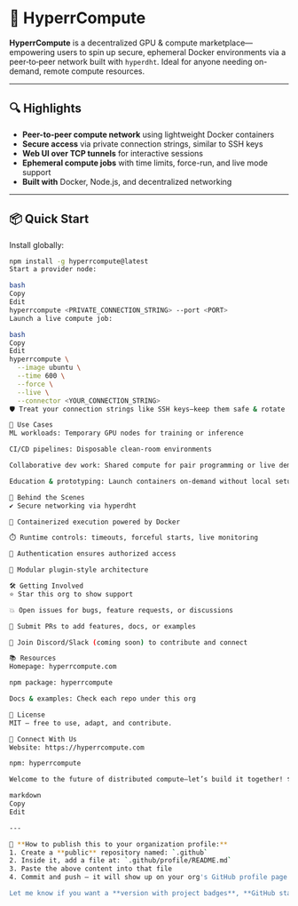 # 🚀 HyperrCompute

**HyperrCompute** is a decentralized GPU & compute marketplace—empowering users to spin up secure, ephemeral Docker environments via a peer‑to‑peer network built with `hyperdht`. Ideal for anyone needing on-demand, remote compute resources.

---

## 🔍 Highlights

- **Peer-to-peer compute network** using lightweight Docker containers  
- **Secure access** via private connection strings, similar to SSH keys  
- **Web UI over TCP tunnels** for interactive sessions  
- **Ephemeral compute jobs** with time limits, force-run, and live mode support  
- **Built with** Docker, Node.js, and decentralized networking

---

## 📦 Quick Start

Install globally:

```bash
npm install -g hyperrcompute@latest
Start a provider node:

bash
Copy
Edit
hyperrcompute <PRIVATE_CONNECTION_STRING> --port <PORT>
Launch a live compute job:

bash
Copy
Edit
hyperrcompute \
  --image ubuntu \
  --time 600 \
  --force \
  --live \
  --connector <YOUR_CONNECTION_STRING>
🛡️ Treat your connection strings like SSH keys—keep them safe & rotate regularly.

🧠 Use Cases
ML workloads: Temporary GPU nodes for training or inference

CI/CD pipelines: Disposable clean‑room environments

Collaborative dev work: Shared compute for pair programming or live demos

Education & prototyping: Launch containers on-demand without local setup

🧪 Behind the Scenes
✔️ Secure networking via hyperdht

🔄 Containerized execution powered by Docker

⏱️ Runtime controls: timeouts, forceful starts, live monitoring

🔑 Authentication ensures authorized access

🧩 Modular plugin‑style architecture

🛠️ Getting Involved
⭐ Star this org to show support

💥 Open issues for bugs, feature requests, or discussions

🔀 Submit PRs to add features, docs, or examples

🤝 Join Discord/Slack (coming soon) to contribute and connect

📚 Resources
Homepage: hyperrcompute.com

npm package: hyperrcompute

Docs & examples: Check each repo under this org

📜 License
MIT – free to use, adapt, and contribute.

💬 Connect With Us
Website: https://hyperrcompute.com

npm: hyperrcompute

Welcome to the future of distributed compute—let’s build it together! 🛠️✨

markdown
Copy
Edit

---

📌 **How to publish this to your organization profile:**
1. Create a **public** repository named: `.github`
2. Inside it, add a file at: `.github/profile/README.md`
3. Paste the above content into that file
4. Commit and push — it will show up on your org's GitHub profile page

Let me know if you want a **version with project badges**, **GitHub stats**, or a **light/dark banner**.








